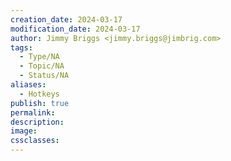```yaml
---
creation_date: 2024-03-17
modification_date: 2024-03-17
author: Jimmy Briggs <jimmy.briggs@jimbrig.com>
tags:
  - Type/NA
  - Topic/NA
  - Status/NA
aliases:
  - Hotkeys
publish: true
permalink:
description:
image:
cssclasses:
---
```

